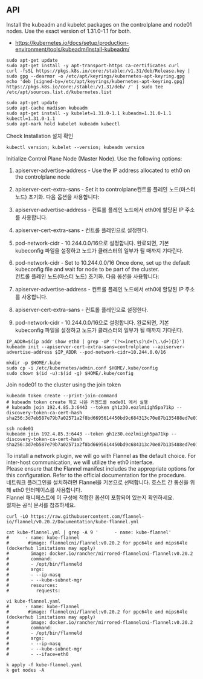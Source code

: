 ## API

Install the kubeadm and kubelet packages on the controlplane and node01 nodes.
Use the exact version of 1.31.0-1.1 for both.

- https://kubernetes.io/docs/setup/production-environment/tools/kubeadm/install-kubeadm/

```shell
sudo apt-get update
sudo apt-get install -y apt-transport-https ca-certificates curl
curl -fsSL https://pkgs.k8s.io/core:/stable:/v1.31/deb/Release.key | sudo gpg --dearmor -o /etc/apt/keyrings/kubernetes-apt-keyring.gpg
echo 'deb [signed-by=/etc/apt/keyrings/kubernetes-apt-keyring.gpg] https://pkgs.k8s.io/core:/stable:/v1.31/deb/ /' | sudo tee /etc/apt/sources.list.d/kubernetes.list

sudo apt-get update
sudo apt-cache madison kubeadm
sudo apt-get install -y kubelet=1.31.0-1.1 kubeadm=1.31.0-1.1 kubectl=1.31.0-1.1
sudo apt-mark hold kubelet kubeadm kubectl
```

Check Installation
설치 확인

```shell
kubectl version; kubelet --version; kubeadm version
```

Initialize Control Plane Node (Master Node). Use the following options:
1. apiserver-advertise-address - Use the IP address allocated to eth0 on the controlplane node
2. apiserver-cert-extra-sans - Set it to controlplane컨트롤 플레인 노드(마스터 노드) 초기화. 다음 옵션을 사용합니다:
1. apiserver-advertise-address - 컨트롤 플레인 노드에서 eth0에 할당된 IP 주소를 사용합니다.
2. apiserver-cert-extra-sans - 컨트롤 플레인으로 설정한다.
3. pod-network-cidr - 10.244.0.0/16으로 설정합니다.
완료되면, 기본 kubeconfig 파일을 설정하고 노드가 클러스터의 일부가 될 때까지 기다린다.

3. pod-network-cidr - Set to 10.244.0.0/16
Once done, set up the default kubeconfig file and wait for node to be part of the cluster. <br>
컨트롤 플레인 노드(마스터 노드) 초기화. 다음 옵션을 사용합니다: 
1. apiserver-advertise-address - 컨트롤 플레인 노드에서 eth0에 할당된 IP 주소를 사용합니다.
2. apiserver-cert-extra-sans - 컨트롤 플레인으로 설정한다.
3. pod-network-cidr - 10.244.0.0/16으로 설정합니다.
완료되면, 기본 kubeconfig 파일을 설정하고 노드가 클러스터의 일부가 될 때까지 기다린다.


```shell
IP_ADDR=$(ip addr show eth0 | grep -oP '(?<=inet\s)\d+(\.\d+){3}')
kubeadm init --apiserver-cert-extra-sans=controlplane --apiserver-advertise-address $IP_ADDR --pod-network-cidr=10.244.0.0/16

mkdir -p $HOME/.kube
sudo cp -i /etc/kubernetes/admin.conf $HOME/.kube/config
sudo chown $(id -u):$(id -g) $HOME/.kube/config
```

Join node01 to the cluster using the join token

```shell
kubeadm token create --print-join-command
# kubeadm token create 하고 나온 커멘드를 node01 에서 실행
# kubeadm join 192.4.85.3:6443 --token gh1z30.eozlmiigh5pa71kp --discovery-token-ca-cert-hash sha256:3d7eb587e79b7a02571a2f8bd6695614450bd9c684313c70e87b135488ed7e01

ssh node01
kubeadm join 192.4.85.3:6443 --token gh1z30.eozlmiigh5pa71kp --discovery-token-ca-cert-hash sha256:3d7eb587e79b7a02571a2f8bd6695614450bd9c684313c70e87b135488ed7e01 
```

To install a network plugin, we will go with Flannel as the default choice. For inter-host communication, we will utilize the eth0 interface. <br>
Please ensure that the Flannel manifest includes the appropriate options for this configuration.
Refer to the official documentation for the procedure. <br>
네트워크 플러그인을 설치하려면 Flannel을 기본으로 선택합니다. 호스트 간 통신을 위해 eth0 인터페이스를 사용합니다. <br>
Flannel 매니페스트에 이 구성에 적합한 옵션이 포함되어 있는지 확인하세요. <br>
절차는 공식 문서를 참조하세요.

```shell
curl -LO https://raw.githubusercontent.com/flannel-io/flannel/v0.20.2/Documentation/kube-flannel.yml

cat kube-flannel.yml | grep -A 9 '      - name: kube-flannel'
#      - name: kube-flannel
#       #image: flannelcni/flannel:v0.20.2 for ppc64le and mips64le (dockerhub limitations may apply)
#        image: docker.io/rancher/mirrored-flannelcni-flannel:v0.20.2
#        command:
#        - /opt/bin/flanneld
#        args:
#        - --ip-masq
#        - --kube-subnet-mgr
#        resources:
#          requests:

vi kube-flannel.yaml
#      - name: kube-flannel
#       #image: flannelcni/flannel:v0.20.2 for ppc64le and mips64le (dockerhub limitations may apply)
#        image: docker.io/rancher/mirrored-flannelcni-flannel:v0.20.2
#        command:
#        - /opt/bin/flanneld
#        args:
#        - --ip-masq
#        - --kube-subnet-mgr
#        - --iface=eth0

k apply -f kube-flannel.yaml
k get nodes -A
```
